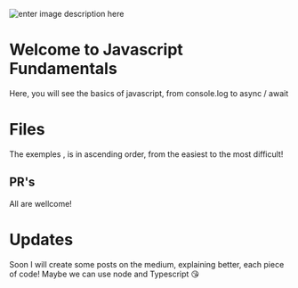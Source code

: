 ![enter image description here](https://miro.medium.com/max/668/1*hcws3Wa6u9IqaEZ_4X04uw.jpeg)

# Welcome to Javascript Fundamentals

Here, you will see the basics of javascript, from console.log to async / await


# Files

The exemples , is in ascending order, from the easiest to the most difficult!

## PR's

All are wellcome!

# Updates

Soon I will create some posts on the medium, explaining better, each piece of code! Maybe we can use node and Typescript 😘
